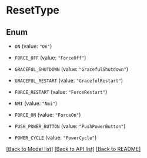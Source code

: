 # ResetType

## Enum


* `ON` (value: `"On"`)

* `FORCE_OFF` (value: `"ForceOff"`)

* `GRACEFUL_SHUTDOWN` (value: `"GracefulShutdown"`)

* `GRACEFUL_RESTART` (value: `"GracefulRestart"`)

* `FORCE_RESTART` (value: `"ForceRestart"`)

* `NMI` (value: `"Nmi"`)

* `FORCE_ON` (value: `"ForceOn"`)

* `PUSH_POWER_BUTTON` (value: `"PushPowerButton"`)

* `POWER_CYCLE` (value: `"PowerCycle"`)


[[Back to Model list]](../README.md#documentation-for-models) [[Back to API list]](../README.md#documentation-for-api-endpoints) [[Back to README]](../README.md)


